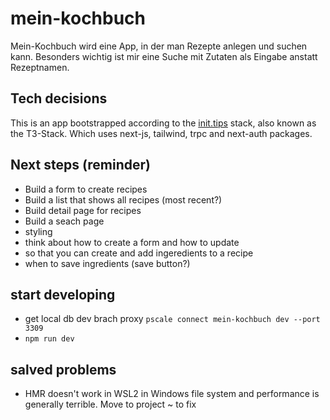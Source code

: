 # mein-kochbuch

Mein-Kochbuch wird eine App, in der man Rezepte anlegen und suchen kann. Besonders wichtig ist mir eine Suche mit Zutaten als Eingabe anstatt Rezeptnamen.

## Tech decisions

This is an app bootstrapped according to the [init.tips](https://init.tips) stack, also known as the T3-Stack.
Which uses next-js, tailwind, trpc and next-auth packages.

## Next steps (reminder)

- Build a form to create recipes
- Build a list that shows all recipes (most recent?)
- Build detail page for recipes
- Build a seach page
- styling
- think about how to create a form and how to update
- so that you can create and add ingeredients to a recipe
- when to save ingredients (save button?)

## start developing

- get local db dev brach proxy `pscale connect mein-kochbuch dev --port 3309`
- `npm run dev`

## salved problems

- HMR doesn't work in WSL2 in Windows file system and performance is generally terrible. Move to project ~ to fix
